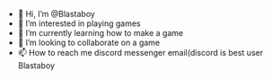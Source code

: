 - 👋 Hi, I’m @Blastaboy
- 👀 I’m interested in playing games
- 🌱 I’m currently learning how to make a game
- 💞️ I’m looking to collaborate on a game
- 📫 How to reach me discord messenger email(discord is best user Blastaboy

<!---
Blastaboy/Blastaboy is a ✨ special ✨ repository because its `README.md` (this file) appears on your GitHub profile.
You can click the Preview link to take a look at your changes.
--->
